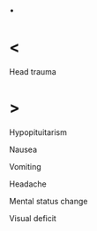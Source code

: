 # .

# <

Head trauma

# >

Hypopituitarism

Nausea

Vomiting

Headache

Mental status change

Visual deficit
